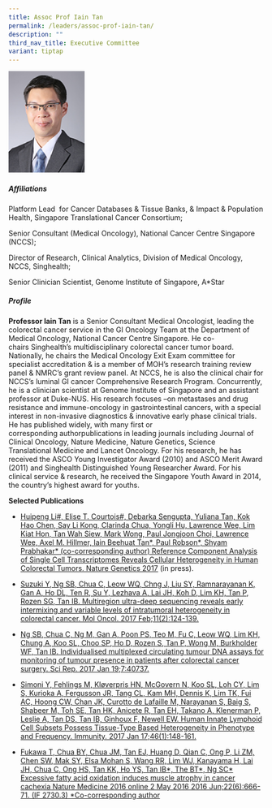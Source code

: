 ```yaml
---
title: Assoc Prof Iain Tan
permalink: /leaders/assoc-prof-iain-tan/
description: ""
third_nav_title: Executive Committee
variant: tiptap
---
```

<div class="isomer-image-wrapper">
<img style="width:150px" height="auto" width="100%" src="/images/Leaders/assoc-prof-tan-bee-huat.png">
</div>
<h5>Affiliations</h5>
<p>Platform Lead&nbsp; for&nbsp;Cancer Databases &amp; Tissue Banks, &amp;&nbsp;Impact
&amp; Population Health,&nbsp;Singapore Translational Cancer Consortium;&nbsp;</p>
<p>Senior Consultant (Medical Oncology), National Cancer Centre Singapore
(NCCS);&nbsp;</p>
<p>Director of Research, Clinical Analytics, Division of Medical Oncology,
NCCS,&nbsp;Singhealth;&nbsp;</p>
<p>Senior Clinician Scientist, Genome Institute of Singapore, A*Star&nbsp;</p>
<h5>Profile</h5>
<p><strong>Professor Iain Tan</strong> is a Senior Consultant Medical Oncologist,
leading the colorectal cancer service in the GI Oncology Team at the Department
of Medical Oncology, National Cancer Centre Singapore. He co- chairs&nbsp;Singhealth’s&nbsp;multidisciplinary
colorectal cancer&nbsp;tumor&nbsp;board. Nationally, he chairs the Medical
Oncology Exit Exam committee for specialist accreditation &amp; is a member
of MOH’s research training review panel &amp; NMRC’s grant review panel.
At NCCS, he is also the clinical chair for NCCS’s luminal GI cancer Comprehensive
Research Program. Concurrently, he is a clinician scientist at Genome Institute
of Singapore and an assistant professor at Duke-NUS. His research focuses
–on metastases and drug resistance and immune-oncology in gastrointestinal
cancers, with a special interest in non-invasive diagnostics &amp; innovative
early phase clinical trials. He has published widely, with many first or
corresponding&nbsp;authorpublications&nbsp;in leading journals including
Journal of Clinical Oncology, Nature Medicine, Nature Genetics, Science
Translational&nbsp;Medicine&nbsp;and Lancet Oncology. For his research,
he has received the ASCO Young Investigator Award (2010) and ASCO Merit
Award (2011) and&nbsp;Singhealth&nbsp;Distinguished Young Researcher Award.
For his clinical service &amp; research, he received the Singapore Youth
Award in 2014, the country’s highest award for youths.&nbsp;</p>
<p><strong>Selected Publications</strong>&nbsp;</p>
<ul data-tight="true" class="tight">
<li>
<p><a href="https://www.nature.com/articles/ng.3818" rel="noopener noreferrer nofollow" target="_blank"><u>Huipeng Li#, Elise T. Courtois#, Debarka Sengupta, Yuliana Tan, Kok Hao Chen, Say Li Kong, Clarinda Chua, Yongli Hu, Lawrence Wee, Lim Kiat Hon, Tan Wah Siew, Mark Wong, Paul Jongjoon Choi, Lawrence Wee, Axel M. Hillmer, Iain Beehuat Tan*, Paul Robson*, Shyam Prabhakar* (co-corresponding author) Reference Component Analysis of Single Cell Transcriptomes Reveals Cellular Heterogeneity in Human Colorectal Tumors. Nature Genetics 2017</u></a>&nbsp;(in&nbsp;press).&nbsp;</p>
</li>
<li>
<p><a href="https://pubmed.ncbi.nlm.nih.gov/28145097/" rel="noopener noreferrer nofollow" target="_blank">Suzuki Y, Ng SB, Chua C, Leow WQ, Chng J, Liu SY, Ramnarayanan K, Gan A, Ho DL, Ten R, Su Y, Lezhava A, Lai JH, Koh D, Lim KH, Tan P, Rozen SG, Tan IB. Multiregion ultra-deep sequencing reveals early intermixing and variable levels of intratumoral heterogeneity in colorectal cancer. Mol Oncol. 2017 Feb;11(2):124-139.</a>&nbsp;</p>
</li>
<li>
<p><a href="https://www.ncbi.nlm.nih.gov/pmc/articles/PMC5244357/" rel="noopener noreferrer nofollow" target="_blank">Ng SB, Chua C, Ng M, Gan A, Poon PS, Teo M, Fu C, Leow WQ, Lim KH, Chung A, Koo SL, Choo SP, Ho D, Rozen S, Tan P, Wong M, Burkholder WF, Tan IB. Individualised multiplexed circulating tumour DNA assays for monitoring of tumour presence in patients after colorectal cancer surgery. Sci Rep. 2017 Jan 19;7:40737.</a>&nbsp;</p>
</li>
<li>
<p><a href="https://pubmed.ncbi.nlm.nih.gov/27986455/" rel="noopener noreferrer nofollow" target="_blank">Simoni Y, Fehlings M, Kløverpris HN, McGovern N, Koo SL, Loh CY, Lim S, Kurioka A, Fergusson JR, Tang CL, Kam MH, Dennis K, Lim TK, Fui AC, Hoong CW, Chan JK, Curotto de Lafaille M, Narayanan S, Baig S, Shabeer M, Toh SE, Tan HK, Anicete R, Tan EH, Takano A, Klenerman P, Leslie A, Tan DS, Tan IB, Ginhoux F, Newell EW. Human Innate Lymphoid Cell Subsets Possess Tissue-Type Based Heterogeneity in Phenotype and Frequency. Immunity. 2017 Jan 17;46(1):148-161.</a>&nbsp;</p>
</li>
<li>
<p><a href="https://pubmed.ncbi.nlm.nih.gov/27135739/" rel="noopener noreferrer nofollow" target="_blank">Fukawa T, Chua BY, Chua JM, Tan EJ, Huang D, Qian C, Ong P, Li ZM, Chen SW, Mak SY, Elsa Mohan S, Wang RR, Lim WJ, Kanayama H, Lai JH, Chua C, Ong HS, Tan KK, Ho YS, Tan IB*, The BT*, Ng SC* Excessive fatty acid oxidation induces muscle atrophy in cancer cachexia Nature Medicine 2016 online 2 May 2016 2016 Jun;22(6):666-71. (IF 2730.3) *Co-corresponding author</a>
</p>
</li>
</ul>
<p></p>